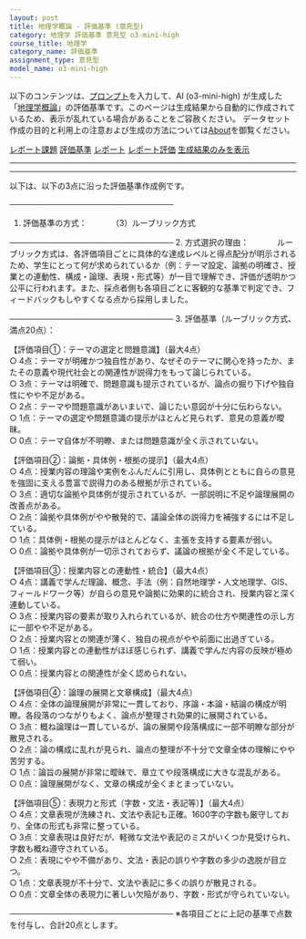 ```yaml
---
layout: post
title: 地理学概論 - 評価基準 (意見型)
category: 地理学 評価基準 意見型 o3-mini-high
course_title: 地理学
category_name: 評価基準
assignment_type: 意見型
model_name: o3-mini-high
---
```


以下のコンテンツは、[プロンプト](https://github.com/takedatoshiyuki/synthetic_assignments/tree/main/generated/地理学/o3-mini-high/prompt_評価基準-意見型.md)を入力して、AI (o3-mini-high) が生成した「[地理学概論](/contents/地理学/)」の評価基準です。このページは生成結果から自動的に作成されているため、表示が乱れている場合があることをご容赦ください。
データセット作成の目的と利用上の注意および生成の方法については[About](/About)を御覧ください。

[レポート課題](../レポート課題-意見型)
[評価基準](../評価基準-意見型)
[レポート](../レポート-意見型)
[レポート評価](../レポート評価-意見型)
[生成結果のみを表示](https://github.com/takedatoshiyuki/synthetic_assignments/tree/main/generated/地理学/o3-mini-high/評価基準-意見型.md)
  

***
***
  
以下は、以下の3点に沿った評価基準作成例です。

─────────────────────────────
1. 評価基準の方式：　
　
　（3）ルーブリック方式

─────────────────────────────
2. 方式選択の理由：　
　
　ルーブリック方式は、各評価項目ごとに具体的な達成レベルと得点配分が明示されるため、学生にとって何が求められているか（例：テーマ設定、論拠の明確さ、授業との連動性、構成・論理、表現・形式等）が一目で理解でき、評価が透明かつ公平に行われます。また、採点者側も各項目ごとに客観的な基準で判定でき、フィードバックもしやすくなる点から採用しました。

─────────────────────────────
3. 評価基準（ルーブリック方式、満点20点）：

【評価項目①：テーマの選定と問題意識】（最大4点）  
○ 4点：テーマが明確かつ独自性があり、なぜそのテーマに関心を持ったか、またその意義や現代社会との関連性が説得力をもって論じられている。  
○ 3点：テーマは明確で、問題意識も提示されているが、論点の掘り下げや独自性にやや不足がある。  
○ 2点：テーマや問題意識があいまいで、論じたい意図が十分に伝わらない。  
○ 1点：テーマの選定や問題意識の提示がほとんど見られず、意見の意義が曖昧。  
○ 0点：テーマ自体が不明瞭、または問題意識が全く示されていない。

【評価項目②：論拠・具体例・根拠の提示】（最大4点）  
○ 4点：授業内容の理論や実例をふんだんに引用し、具体例とともに自らの意見を強固に支える豊富で説得力のある根拠が示されている。  
○ 3点：適切な論拠や具体例が提示されているが、一部説明に不足や論理展開の改善点がある。  
○ 2点：論拠や具体例がやや散発的で、議論全体の説得力を補強するには不足している。  
○ 1点：具体例・根拠の提示がほとんどなく、主張を支持する要素が弱い。  
○ 0点：論拠や具体例が一切示されておらず、議論の根拠が全く不足している。

【評価項目③：授業内容との連動性・統合】（最大4点）  
○ 4点：講義で学んだ理論、概念、手法（例：自然地理学・人文地理学、GIS、フィールドワーク等）が自らの意見や論拠に効果的に統合され、授業内容と深く連動している。  
○ 3点：授業内容の要素が取り入れられているが、統合の仕方や関連性の示し方に一部やや不足がある。  
○ 2点：授業内容との関連が薄く、独自の視点がやや前面に出過ぎている。  
○ 1点：授業内容との連動性がほぼ感じられず、講義で学んだ内容の反映が極めて弱い。  
○ 0点：授業内容との関連性が全く認められない。

【評価項目④：論理の展開と文章構成】（最大4点）  
○ 4点：全体の論理展開が非常に一貫しており、序論・本論・結論の構成が明瞭。各段落のつながりもよく、論点が整理され効果的に展開されている。  
○ 3点：概ね論理は一貫しているが、論の展開や段落構成に一部不明瞭な部分が散見される。  
○ 2点：論の構成に乱れが見られ、論点の整理が不十分で文章全体の理解にやや苦労する。  
○ 1点：論旨の展開が非常に曖昧で、章立てや段落構成に大きな混乱がある。  
○ 0点：論理展開がなく、文章の構成が全くまとまっていない。

【評価項目⑤：表現力と形式（字数・文法・表記等）】（最大4点）  
○ 4点：文章表現が洗練され、文法や表記も正確。1600字の字数も厳守しており、全体の形式も非常に整っている。  
○ 3点：文章表現は良好だが、軽微な文法や表記のミスがいくつか見受けられ、字数も概ね遵守されている。  
○ 2点：表現にやや不備があり、文法・表記の誤りや字数の多少の逸脱が目立つ。  
○ 1点：文章表現が不十分で、文法や表記に多くの誤りが散見される。  
○ 0点：文章全体の表現力に著しい欠陥があり、字数・形式が守られていない。

─────────────────────────────
※各項目ごとに上記の基準で点数を付与し、合計20点とします。
